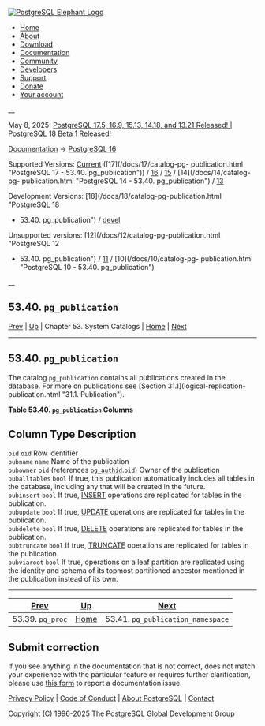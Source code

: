 [ ![PostgreSQL Elephant Logo](/media/img/about/press/elephant.png) ](/)

  * [Home](/ "Home")
  * [About](/about/ "About")
  * [Download](/download/ "Download")
  * [Documentation](/docs/ "Documentation")
  * [Community](/community/ "Community")
  * [Developers](/developer/ "Developers")
  * [Support](/support/ "Support")
  * [Donate](/about/donate/ "Donate")
  * [Your account](/account/ "Your account")

__

May 8, 2025: [ PostgreSQL 17.5, 16.9, 15.13, 14.18, and 13.21 Released! ](/about/news/postgresql-175-169-1513-1418-and-1321-released-3072/) | [ PostgreSQL 18 Beta 1 Released! ](/about/news/postgresql-18-beta-1-released-3070/)

[Documentation](/docs/ "Documentation") -> [PostgreSQL
16](/docs/16/index.html)

Supported Versions: [Current](/docs/current/catalog-pg-publication.html
"PostgreSQL 17 - 53.40. pg_publication") ([17](/docs/17/catalog-pg-
publication.html "PostgreSQL 17 - 53.40. pg_publication")) /
[16](/docs/16/catalog-pg-publication.html "PostgreSQL 16 -
53.40. pg_publication") / [15](/docs/15/catalog-pg-publication.html
"PostgreSQL 15 - 53.40. pg_publication") / [14](/docs/14/catalog-pg-
publication.html "PostgreSQL 14 - 53.40. pg_publication") /
[13](/docs/13/catalog-pg-publication.html "PostgreSQL 13 -
53.40. pg_publication")

Development Versions: [18](/docs/18/catalog-pg-publication.html "PostgreSQL 18
- 53.40. pg_publication") / [devel](/docs/devel/catalog-pg-publication.html
"PostgreSQL devel - 53.40. pg_publication")

Unsupported versions: [12](/docs/12/catalog-pg-publication.html "PostgreSQL 12
- 53.40. pg_publication") / [11](/docs/11/catalog-pg-publication.html
"PostgreSQL 11 - 53.40. pg_publication") / [10](/docs/10/catalog-pg-
publication.html "PostgreSQL 10 - 53.40. pg_publication")

__

53.40. `pg_publication`  
---  
[Prev](catalog-pg-proc.html "53.39. pg_proc")  | [Up](catalogs.html "Chapter 53. System Catalogs") | Chapter 53. System Catalogs | [Home](index.html "PostgreSQL 16.9 Documentation") |  [Next](catalog-pg-publication-namespace.html "53.41. pg_publication_namespace")  
  
* * *

## 53.40. `pg_publication` #

The catalog `pg_publication` contains all publications created in the
database. For more on publications see [Section 31.1](logical-replication-
publication.html "31.1. Publication").

**Table  53.40. `pg_publication` Columns**

Column Type Description  
---  
`oid` `oid` Row identifier  
`pubname` `name` Name of the publication  
`pubowner` `oid` (references [`pg_authid`](catalog-pg-authid.html
"53.8. pg_authid").`oid`) Owner of the publication  
`puballtables` `bool` If true, this publication automatically includes all
tables in the database, including any that will be created in the future.  
`pubinsert` `bool` If true, [INSERT](sql-insert.html "INSERT") operations are
replicated for tables in the publication.  
`pubupdate` `bool` If true, [UPDATE](sql-update.html "UPDATE") operations are
replicated for tables in the publication.  
`pubdelete` `bool` If true, [DELETE](sql-delete.html "DELETE") operations are
replicated for tables in the publication.  
`pubtruncate` `bool` If true, [TRUNCATE](sql-truncate.html "TRUNCATE")
operations are replicated for tables in the publication.  
`pubviaroot` `bool` If true, operations on a leaf partition are replicated
using the identity and schema of its topmost partitioned ancestor mentioned in
the publication instead of its own.  
  
  

* * *

[Prev](catalog-pg-proc.html "53.39. pg_proc")  | [Up](catalogs.html "Chapter 53. System Catalogs") |  [Next](catalog-pg-publication-namespace.html "53.41. pg_publication_namespace")  
---|---|---  
53.39. `pg_proc`  | [Home](index.html "PostgreSQL 16.9 Documentation") |  53.41. `pg_publication_namespace`  
  
## Submit correction

If you see anything in the documentation that is not correct, does not match
your experience with the particular feature or requires further clarification,
please use [this form](/account/comments/new/16/catalog-pg-publication.html/)
to report a documentation issue.

[Privacy Policy](/about/privacypolicy) | [Code of Conduct](/about/policies/coc/) | [About PostgreSQL](/about/) | [Contact](/about/contact/)  

Copyright (C) 1996-2025 The PostgreSQL Global Development Group

